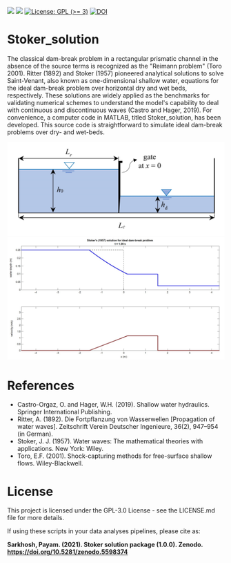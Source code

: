 
<!-- badges: start -->
[![](https://img.shields.io/badge/lifecycle-stable-yellow.svg)](https://lifecycle.r-lib.org/articles/stages.html#stable)
[![](https://img.shields.io/github/last-commit/psarkhosh/Stoker_solution.svg)](https://github.com/psarkhosh/Stoker_solution/commits/main)
[![License: GPL (&gt;=
3)](https://img.shields.io/badge/license-GPL%20(%3E=%203)-blue.svg)](https://cran.r-project.org/web/licenses/GPL%20(%3E=%203))
[![DOI](https://zenodo.org/badge/DOI/10.5281/zenodo.5598374.svg)](https://doi.org/10.5281/zenodo.5598374)
<!-- badges: end -->

# Stoker_solution
The classical dam-break problem in a rectangular prismatic channel in the absence of the source terms is recognized as the "Reimann problem" (Toro 2001). Ritter (1892) and Stoker (1957) pioneered analytical solutions to solve Saint-Venant, also known as one-dimensional shallow water, equations for the ideal dam-break problem over horizontal dry and wet beds, respectively. These solutions are widely applied as the benchmarks for validating numerical schemes to understand the model's capability to deal with continuous and discontinuous waves (Castro and Hager, 2019). For convenience, a computer code in MATLAB, titled Stoker_solution, has been developed. This source code is straightforward to simulate ideal dam-break problems over dry- and wet-beds.

![alt text](https://github.com/psarkhosh/Stoker_solution/blob/main/Initial%20condition.jpg)
![alt text](https://github.com/psarkhosh/Stoker_solution/blob/main/Output.jpg)



# References
- Castro-Orgaz, O. and Hager, W.H. (2019). Shallow water hydraulics. Springer International Publishing.
- Ritter, A. (1892). Die Fortpflanzung von Wasserwellen [Propagation of water waves]. Zeitschrift Verein Deutscher Ingenieure, 36(2), 947–954 (in German).
- Stoker, J. J. (1957). Water waves: The mathematical theories with applications. New York: Wiley.
- Toro, E.F. (2001). Shock-capturing methods for free-surface shallow flows. Wiley-Blackwell.

# License 
This project is licensed under the GPL-3.0 License - see the LICENSE.md file for more details.

If using these scripts in your data analyses pipelines, please cite as:

**Sarkhosh, Payam. (2021). Stoker solution package (1.0.0). Zenodo. https://doi.org/10.5281/zenodo.5598374**


